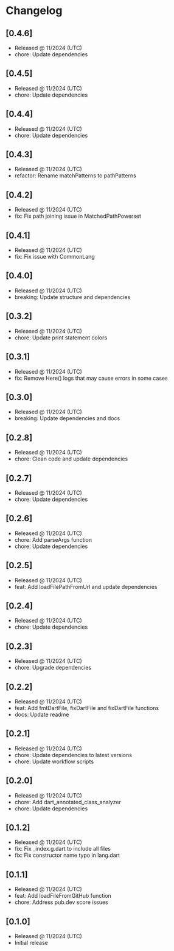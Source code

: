 # Changelog

## [0.4.6]

- Released @ 11/2024 (UTC)
- chore: Update dependencies

## [0.4.5]

- Released @ 11/2024 (UTC)
- chore: Update dependencies

## [0.4.4]

- Released @ 11/2024 (UTC)
- chore: Update dependencies

## [0.4.3]

- Released @ 11/2024 (UTC)
- refactor: Rename matchPatterns to pathPatterns

## [0.4.2]

- Released @ 11/2024 (UTC)
- fix: Fix path joining issue in MatchedPathPowerset

## [0.4.1]

- Released @ 11/2024 (UTC)
- fix: Fix issue with CommonLang

## [0.4.0]

- Released @ 11/2024 (UTC)
- breaking: Update structure and dependencies

## [0.3.2]

- Released @ 11/2024 (UTC)
- chore: Update print statement colors

## [0.3.1]

- Released @ 11/2024 (UTC)
- fix: Remove Here() logs that may cause errors in some cases

## [0.3.0]

- Released @ 11/2024 (UTC)
- breaking: Update dependencies and docs

## [0.2.8]

- Released @ 11/2024 (UTC)
- chore: Clean code and update dependencies

## [0.2.7]

- Released @ 11/2024 (UTC)
- chore: Update dependencies

## [0.2.6]

- Released @ 11/2024 (UTC)
- chore: Add parseArgs function
- chore: Update dependencies

## [0.2.5]

- Released @ 11/2024 (UTC)
- feat: Add loadFilePathFromUrl and update dependencies

## [0.2.4]

- Released @ 11/2024 (UTC)
- chore: Update dependencies

## [0.2.3]

- Released @ 11/2024 (UTC)
- chore: Upgrade dependencies

## [0.2.2]

- Released @ 11/2024 (UTC)
- feat: Add fmtDartFile, fixDartFile and fixDartFile functions
- docs: Update readme

## [0.2.1]

- Released @ 11/2024 (UTC)
- chore: Update dependencies to latest versions
- chore: Update workflow scripts

## [0.2.0]

- Released @ 11/2024 (UTC)
- chore: Add dart_annotated_class_analyzer
- chore: Update dependencies

## [0.1.2]

- Released @ 11/2024 (UTC)
- fix: Fix \_index.g.dart to include all files
- fix: Fix constructor name typo in lang.dart

## [0.1.1]

- Released @ 11/2024 (UTC)
- feat: Add loadFileFromGitHub function
- chore: Address pub.dev score issues

## [0.1.0]

- Released @ 11/2024 (UTC)
- Initial release
